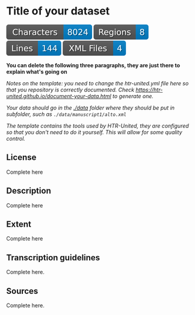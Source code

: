 Title of your dataset
=====================

![characters badge](badges/characters.svg) ![regions badge](badges/regions.svg) ![lines badge](badges/lines.svg) ![files badge](badges/files.svg) 

**You can delete the following three paragraphs, they are just there to explain what's going on**


*Notes on the template: you need to change the htr-united.yml file here so that you repository is correctly documented. Check https://htr-united.github.io/document-your-data.html to generate one.*

*Your data should go in the [./data](./data) folder where they should be put in subfolder, such as `./data/manuscript1/alto.xml`*

*The template contains the tools used by HTR-United, they are configured so that you don't need to do it yourself. This will allow for some quality control.*


## License

Complete here

## Description

Complete here

## Extent

Complete here

## Transcription guidelines

Complete here.

## Sources

Complete here.